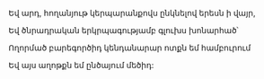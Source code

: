 Եվ արդ, հողանյութ կերպարանքովս ընկնելով երեսն ի վայր,

Եվ ծնրադրական երկրպագությամբ գլուխս խոնարհած՝

Ողորմած բարեգործիդ կենդանարար ոտքն եմ համբուրում

Եվ այս աղոթքն եմ ընծայում մեծիդ: